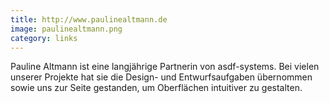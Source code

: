 ```yaml
---
title: http://www.paulinealtmann.de
image: paulinealtmann.png
category: links
---
```

Pauline Altmann ist eine langjährige Partnerin von asdf-systems. Bei vielen unserer Projekte hat sie
die Design- und Entwurfsaufgaben übernommen sowie uns zur Seite gestanden, um Oberflächen intuitiver zu gestalten.
